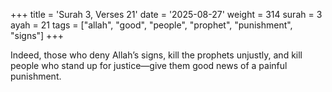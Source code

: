 +++
title = 'Surah 3, Verses 21'
date = '2025-08-27'
weight = 314
surah = 3
ayah = 21
tags = ["allah", "good", "people", "prophet", "punishment", "signs"]
+++

Indeed, those who deny Allah’s signs, kill the prophets unjustly, and kill people who stand up for justice—give them good news of a painful punishment.